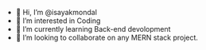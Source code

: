 - 👋 Hi, I’m @isayakmondal
- 👀 I’m interested in Coding
- 🌱 I’m currently learning Back-end devolopment
- 💞️ I’m looking to collaborate on any MERN stack project.

<!---
isayakmondal/isayakmondal is a ✨ special ✨ repository because its `README.md` (this file) appears on your GitHub profile.
You can click the Preview link to take a look at your changes.
--->
